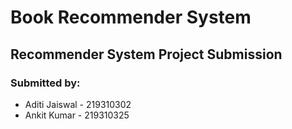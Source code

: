 <h1>Book Recommender System</h1>
<h2>Recommender System Project Submission</h2>
<h3>Submitted by:</h3>
<ul>
  <li>Aditi Jaiswal - 219310302</li>
  <li>Ankit Kumar - 219310325</li>
</ul>
